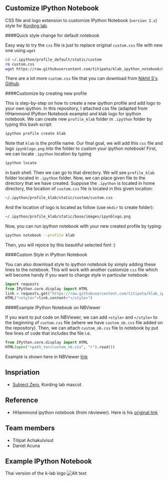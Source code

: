 Customize IPython Notebook
--------------------

CSS file and logo extension to customize IPython Notebook (`version 2.x`) style for [Kording lab](http://klab.smpp.northwestern.edu/wiki/index.php5/Main_Page).

####Quick style change for default notebook

Easy way to try the `css` file is just to replace original `custom.css` file with new one using `wget` 

```bash
cd ~/.ipython/profile_default/static/custom
rm custom.css
wget https://raw.githubusercontent.com/titipata/klab_ipython_notebook/master/custom.css
```

There are a lot more `custom.css` file that you can download from [Nikhil S's Github](https://github.com/nsonnad/base16-ipython-notebook).

####Customize by creating new profile

This is step-by-step on how to create a new ipython profile and add logo to your own ipython. In this repository, I attached css file (adapted from HHammond IPython Notebook example) and klab logo for ipython notebook. We can create new `profile_klab` folder in `.ipython` folder by typing this bash script:

```bash
ipython profile create klab
```

Note that `klab` is the profile name. Our final goal, we will add this `css` file and logo `ipynblogo.png` into the folder to custom your ipython notebook! First, we can locate `.ipython` location by typing

```bash
ipython locate
```

in bash shell. Then we can go to that directory. We will see `profile_klab` folder located in `.ipython` folder. Now, we can place given file to the directory that we have created. Suppose the `.ipython` is located in home directory, the location of `custom.css` file is located in this given location:

```bash
~/.ipython/profile_klab/static/custom/custom.css
```

And the location of logo is located as follow (use `mkdir` to create folder):

```bash
~/.ipython/profile_klab/static/base/images/ipynblogo.png
```

Now, you can run ipython notebook with your new created profile by typing:

```bash
ipython notebook --profile klab
```

Then, you will rejoice by this beautiful selected font :)

####Custom Style in IPython Notebook

You can also download style to ipython notebook by simply adding these lines to the notebook. This will work with another  customize `css` file which will become handy if you want to change style in particular notebook:

```python
import requests
from IPython.core.display import HTML
link = requests.get("https://raw.githubusercontent.com/titipata/klab_ipython_notebook/master/custom.css")
HTML("<style>"+link.content+"</style>")
```

####Example IPython Notebook on NBViewer

If you want to put code on NBViewer, we can add `<style>` and `</style>` to the beginning of `custom.css` file (where we have `custom_nb.css` file added on the repository). Then, we can attach `custom_nb.css` file to notebook by put few lines of code that includes the file i.e.

```python
from IPython.core.display import HTML
HTML(open("<path_to>/custom_nb.css", "r").read())
```

Example is shown here in NBViewer [link](http://nbviewer.ipython.org/github/titipata/klab_ipython_notebook/blob/master/Example%20Notebook%20with%20Custom.ipynb)


Inspriation
----------
* [Subject Zero](http://klab.smpp.northwestern.edu/wiki/index.php5/Subject_Zero), Kording lab mascot

Reference
----------
* HHammond ipython notebook (from nbviewer). Here is his [original link](http://nbviewer.ipython.org/gist/HHammond/7a78d35b34d85406aa60)

Team members
----------
* Titipat Achakulvisut
* Daniel Acuna

Example IPython Notebook
----------
Thai version of the k-lab logo
![Alt text](https://github.com/titipata/klab_ipython_notebook/blob/master/notebook_example.png "Example Notebook")

